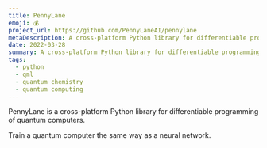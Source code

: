 ```yaml
---
title: PennyLane
emoji: 💰
project_url: https://github.com/PennyLaneAI/pennylane
metaDescription: A cross-platform Python library for differentiable programming of quantum computers.
date: 2022-03-28
summary: A cross-platform Python library for differentiable programming of quantum computers.
tags:
  - python
  - qml
  - quantum chemistry
  - quantum computing
---
```



PennyLane is a cross-platform Python library for differentiable programming of quantum computers.

Train a quantum computer the same way as a neural network.
